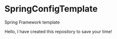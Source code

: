 # SpringConfigTemplate
Spring Framework template

Hello, I have created this repository to save your time!
